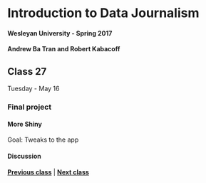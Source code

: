 # Introduction to Data Journalism
  
#### Wesleyan University - Spring 2017
  
**Andrew Ba Tran and Robert Kabacoff**
  
## Class 27
Tuesday - May 16
                             
### Final project
                             
#### More Shiny
                             
Goal: Tweaks to the app
                             
#### Discussion

                   
**[Previous class](class26.md)** | **[Next class](class28.md)**
